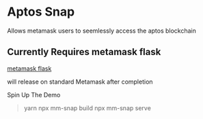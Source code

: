 # Aptos Snap
Allows metamask users to seemlessly access the aptos blockchain

## Currently Requires metamask flask
[metamask flask](https://metamask.io/flask/)

will release on standard Metamask after completion

Spin Up The Demo
> yarn
> npx mm-snap build
> npx mm-snap serve
